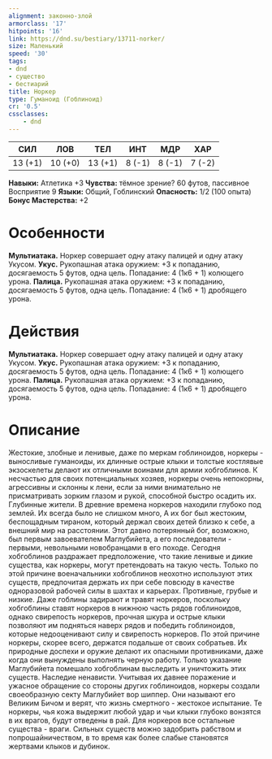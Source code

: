 ```yaml
---
alignment: законно-злой
armorclass: '17'
hitpoints: '16'
link: https://dnd.su/bestiary/13711-norker/
size: Маленький
speed: '30'
tags:
- dnd
- существо
- бестиарий
title: Норкер
type: Гуманоид (Гоблиноид)
cr: '0.5'
cssclasses:
    - dnd
---
```



| СИЛ | ЛОВ | ТЕЛ | ИНТ | МДР | ХАР |
|---|---|---|---|---|---|
| 13 (+1) | 10 (+0) | 13 (+1) | 8 (-1) | 8 (-1) | 7 (-2) |
**Навыки:** Атлетика +3
**Чувства:** тёмное зрение? 60 футов, пассивное Восприятие 9
**Языки:** Общий, Гоблинский
**Опасность:** 1/2 (100 опыта)
**Бонус Мастерства:** +2


# Особенности
**Мультиатака.** Норкер совершает одну атаку палицей и одну атаку Укусом.
**Укус.** Рукопашная атака оружием: +3 к попаданию, досягаемость 5 футов, одна цель. Попадание: 4 (1к6 + 1) колющего урона.
**Палица.** Рукопашная атака оружием: +3 к попаданию, досягаемость 5 футов, одна цель. Попадание: 4 (1к6 + 1) дробящего урона.


# Действия
**Мультиатака.** Норкер совершает одну атаку палицей и одну атаку Укусом.
**Укус.** Рукопашная атака оружием: +3 к попаданию, досягаемость 5 футов, одна цель. Попадание: 4 (1к6 + 1) колющего урона.
**Палица.** Рукопашная атака оружием: +3 к попаданию, досягаемость 5 футов, одна цель. Попадание: 4 (1к6 + 1) дробящего урона.


# Описание
Жестокие, злобные и ленивые, даже по меркам гоблиноидов, норкеры - выносливые гуманоиды, их длинные острые клыки и толстые костлявые экзоскелеты делают их отличными воинами для армии хобгоблинов. К несчастью для своих потенциальных хозяев, норкеры очень непокорны, агрессивны и склонны к лени, если за ними внимательно не присматривать зорким глазом и рукой, способной быстро осадить их. Глубинные жители. В древние времена норкеров находили глубоко под землей. Их всегда было не слишком много, А их бог был жестоким, беспощадным тираном, который держал своих детей близко к себе, а внешний мир на расстоянии. Этот давно потерянный бог, возможно, был первым завоевателем Маглубийета, а его последователи - первыми, невольными новобранцами в его походе. Сегодня хобгоблинов раздражает предположение, что такие ленивые и дикие существа, как норкеры, могут претендовать на такую честь. Только по этой причине военачальники хобгоблинов неохотно используют этих существ, предпочитая держать их при себе повсюду в качестве одноразовой рабочей силы в шахтах и карьерах. Противные, грубые и низкие. Даже гоблины задирают и травят норкеров, поскольку хобгоблины ставят норкеров в нижнюю часть рядов гоблиноидов, однако свирепость норкеров, прочная шкура и острые клыки позволяют им подняться наверх рядов и победить гоблиноидов, которые недооценивают силу и свирепость норкеров. По этой причине норкеры, скорее всего, держатся подальше от своих собратьев. Их природные доспехи и оружие делают их опасными противниками, даже когда они вынуждены выполнять черную работу. Только указание Маглубийета помешало хобгоблинам выследить и уничтожить этих существ. Наследие ненависти. Учитывая их давнее поражение и ужасное обращение со стороны других гоблиноидов, норкеры создали своеобразную секту Маглубийет вор шиппер. Они называют его Великим Бичом и верят, что жизнь смертного - жестокое испытание. Те норкеры, чья кожа выдержит любой удар и чьи клыки глубоко вонзятся в их врагов, будут отведены в рай. Для норкеров все остальные существа - враги. Сильных существ можно задобрить рабством и попрошайничеством, в то время как более слабые становятся жертвами клыков и дубинок.
